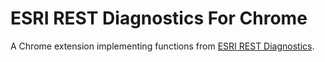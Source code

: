 # ESRI REST Diagnostics For Chrome
A Chrome extension implementing functions from [ESRI REST Diagnostics](https://github.com/raykendo/ESRI_REST_Diagnostics).
